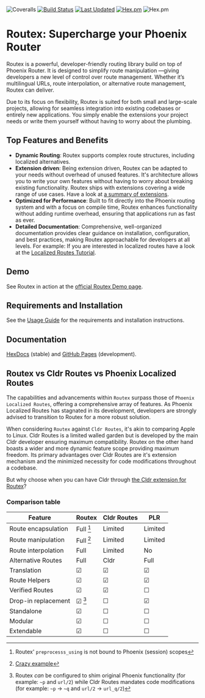 ![Coveralls](https://img.shields.io/coveralls/github/BartOtten/routex)
[![Build Status](https://github.com/BartOtten/routex/actions/workflows/elixir.yml/badge.svg?event=push)](https://github.com/BartOtten/routex/actions/workflows/elixir.yml)
[![Last Updated](https://img.shields.io/github/last-commit/BartOtten/routex.svg)](https://github.com/BartOtten/routex/commits/main)
[![Hex.pm](https://img.shields.io/hexpm/v/routex)](https://hex.pm/packages/routex)
![Hex.pm](https://img.shields.io/hexpm/l/routex)


# Routex: Supercharge your Phoenix Router

Routex is a powerful, developer-friendly routing library build on top of Phoenix
Router. It is designed to simplify route manipulation —giving developers a new
level of control over route management. Whether it’s multilingual URLs, route
interpolation, or alternative route management, Routex can deliver.

Due to its focus on flexibility, Routex is suited for both small and large-scale
projects, allowing for seamless integration into existing codebases or entirely
new applications. You simply enable the extensions your project needs or write
them yourself without having to worry about the plumbing.

## Top Features and Benefits

* **Dynamic Routing**: Routex supports complex route structures, including
  localized alternatives.
* **Extension driven**: Being extension driven, Routex can be adapted to your
  needs without overhead of unused features. It's architecture allows you to
  write your own features without having to worry about breaking existing
  functionality. Routex ships with extensions covering a wide range of use
  cases. Have a look at [a summary of extensions](EXTENSION_SUMMARIES.md).
* **Optimized for Performance**: Built to fit directly into the Phoenix routing
  system and with a focus on compile time, Routex enhances functionality without
  adding runtime overhead, ensuring that applications run as fast as ever.
* **Detailed Documentation**: Comprehensive, well-organized documentation
  provides clear guidance on installation, configuration, and best practices,
  making Routex approachable for developers at all levels. For example: If you
  are interested in localized routes have a look at the [Localized Routes Tutorial](TUTORIAL_LOCALIZED_ROUTES.md).


## Demo

See Routex in action at the [official Routex Demo page](https://routex.fly.dev/).


## Requirements and Installation

See the [Usage Guide](USAGE.md) for the requirements and installation
instructions.


## Documentation

[HexDocs](https://hexdocs.pm/routex) (stable) and [GitHub
Pages](https://bartotten.github.io/routex) (development).


## Routex vs Cldr Routes vs Phoenix Localized Routes

The capabilities and advancements within `Routex` surpass those of `Phoenix
Localized Routes`, offering a comprehensive array of features. As Phoenix
Localized Routes has stagnated in its development, developers are strongly
advised to transition to Routex for a more robust solution.

When considering `Routex` against `Cldr Routes`, it's akin to comparing Apple to
Linux. Cldr Routes is a limited walled garden but is developed by the main Cldr
developer ensuring maximum compatibility. Routex on the other hand boasts a
wider and more dynamic feature scope providing maximum freedom. Its primary
advantages over Cldr Routes are it's extension mechanism and the minimized
necessity for code modifications throughout a codebase.

But why choose when you can have Cldr through [the Cldr extension for
Routex](`Routex.Extension.Cldr`)?

### Comparison table

| Feature             | Routex     | Cldr Routes | PLR        |
|---------------------|------------|-------------|------------|
| Route encapsulation | Full  [^1] | Limited     | Limited    |
| Route manipulation  | Full  [^2] | Limited     | Limited    |
| Route interpolation | Full       | Limited     | No         |
| Alternative Routes  | Full       | Cldr        | Full       |
| Translation         | ☑          | ☑          |  ☑         |
| Route Helpers       | ☑          | ☑          |  ☑         |
| Verified Routes     | ☑          | ☑          |  ☐         |
| Drop-in replacement | ☑     [^3] | ☐          |  ☑         |
| Standalone          | ☑          | ☐          |  ☐         |
| Modular             | ☑          | ☐          |  ☐         |
| Extendable          | ☑          | ☐          |  ☐         |

[^1]: Routex' `preprocesss_using` is not bound to Phoenix (session) scopes
[^2]: [Crazy example](https://github.com/BartOtten/routex/blob/main/lib/routex/extension/cloak.ex)
[^3]: Routex *can* be configured to shim original Phoenix functionality (for
    example: `~p` and `url/2`) while Cldr Routes mandates code modifications
    (for example: `~p` -> `~q` and `url/2` -> `url_q/2`)
